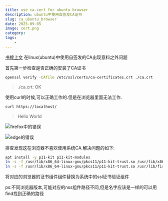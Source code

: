 ```yaml
---
title: use ca.cert for ubuntu browser
description: ubuntu中使用自签发CA证书 
slug: ca_ubuntu_browser
date: 2025-09-05
image: cert.png
category:
tags:
    - 
---
```


[书接上文](./) 在linux(ubuntu)中使用自签发的CA出现意料之外问题

首先第一步检查是否正确的安装了CA证书

```bash
openssl verify -CAfile /etc/ssl/certs/ca-certificates.crt ./ca.crt
```

> ./ca.crt: OK


使用curl的时候,可以正确工作的.但是在浏览器里面无法工作.

```bash
curl https://localhost/
```
> Hello World

![firefox中的错误]()

![edge的错误]()


排查发现这在浏览器不喜欢使用系统CA.解决问题的如下:

```bash
apt install -y p11-kit p11-kit-modules
ln -s -f /usr/lib/x86_64-linux-gnu/pkcs11/p11-kit-trust.so /usr/lib/x86_64-linux-gnu/nss/libnssckbi.so
ln -s -f /usr/lib/x86_64-linux-gnu/pkcs11/p11-kit-trust.so /usr/lib/firefox/libnssckbi.so
```

将对应的浏览器的证书组件组件替换为系统中的ssl证书验证组件

ps:不同浏览器版本,可能对应的nss组件路径不同,但是名字应该是一样的可以用find找到正确的路径
